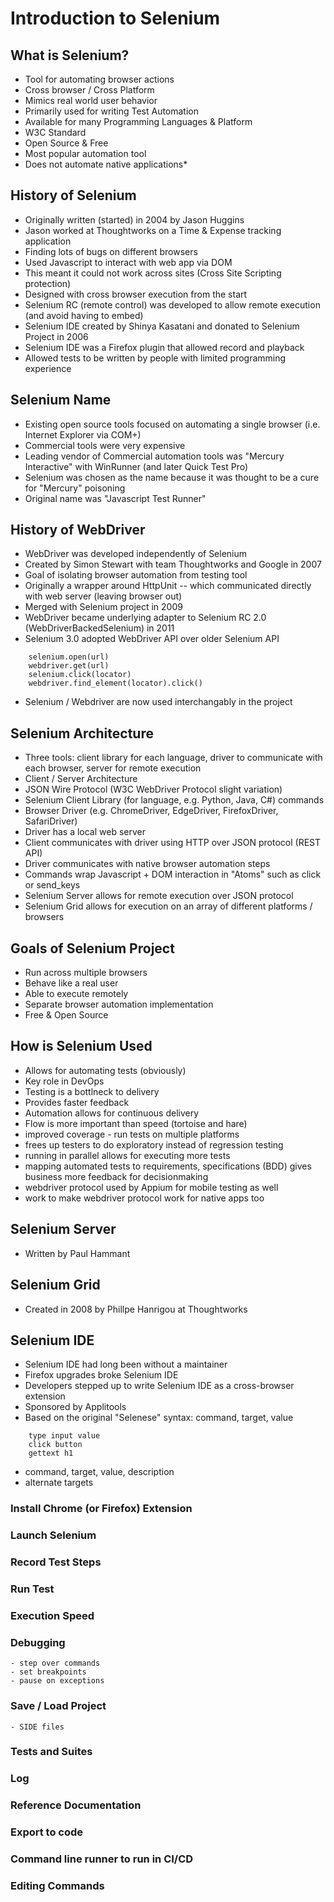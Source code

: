 Introduction to Selenium
========================

What is Selenium?
-----------------

- Tool for automating browser actions
- Cross browser / Cross Platform
- Mimics real world user behavior
- Primarily used for writing Test Automation
- Available for many Programming Languages & Platform
- W3C Standard
- Open Source & Free
- Most popular automation tool
- Does not automate native applications*

 
History of Selenium
-------------------

- Originally written (started) in 2004 by Jason Huggins
- Jason worked at Thoughtworks on a Time & Expense tracking application
- Finding lots of bugs on different browsers
- Used Javascript to interact with web app via DOM
- This meant it could not work across sites (Cross Site Scripting protection)
- Designed with cross browser execution from the start
- Selenium RC (remote control) was developed to allow remote execution (and avoid having to embed)
- Selenium IDE created by Shinya Kasatani and donated to Selenium Project in 2006
- Selenium IDE was a Firefox plugin that allowed record and playback
- Allowed tests to be written by people with limited programming experience

Selenium Name
-------------

- Existing open source tools focused on automating a single browser (i.e. Internet Explorer via COM+)
- Commercial tools were very expensive
- Leading vendor of Commercial automation tools was "Mercury Interactive" with WinRunner (and later Quick Test Pro)
- Selenium was chosen as the name because it was thought to be a cure for "Mercury" poisoning
- Original name was "Javascript Test Runner"


History of WebDriver
--------------------

- WebDriver was developed independently of Selenium 
- Created by Simon Stewart with team Thoughtworks and Google in 2007
- Goal of isolating browser automation from testing tool
- Originally a wrapper around HttpUnit -- which communicated directly with web server (leaving browser out)
- Merged with Selenium project in 2009 
- WebDriver became underlying adapter to Selenium RC 2.0 (WebDriverBackedSelenium) in 2011
- Selenium 3.0 adopted WebDriver API over older Selenium API
```
	selenium.open(url)
	webdriver.get(url)
	selenium.click(locator)
	webdriver.find_element(locator).click()

```
- Selenium / Webdriver are now used interchangably in the project


Selenium Architecture
---------------------

- Three tools: client library for each language, driver to communicate with each browser, server for remote execution
- Client / Server Architecture
- JSON Wire Protocol (W3C WebDriver Protocol slight variation)
- Selenium Client Library (for language, e.g. Python, Java, C#) commands
- Browser Driver (e.g. ChromeDriver, EdgeDriver, FirefoxDriver, SafariDriver)
- Driver has a local web server
- Client communicates with driver using HTTP over JSON protocol (REST API)
- Driver communicates with native browser automation steps
- Commands wrap Javascript + DOM interaction in "Atoms" such as click or send_keys
- Selenium Server allows for remote execution over JSON protocol
- Selenium Grid allows for execution on an array of different platforms / browsers


Goals of Selenium Project
-------------------------

- Run across multiple browsers
- Behave like a real user
- Able to execute remotely
- Separate browser automation implementation
- Free & Open Source


How is Selenium Used
--------------------

- Allows for automating tests (obviously)
- Key role in DevOps
- Testing is a bottlneck to delivery
- Provides faster feedback
- Automation allows for continuous delivery
- Flow is more important than speed (tortoise and hare)
- improved coverage - run tests on multiple platforms
- frees up testers to do exploratory instead of regression testing
- running in parallel allows for executing more tests
- mapping automated tests to requirements, specifications (BDD) gives business more feedback for decisionmaking
- webdriver protocol used by Appium for mobile testing as well
- work to make webdriver protocol work for native apps too


Selenium Server 
--------------

- Written by Paul Hammant 

Selenium Grid
-------------

- Created in 2008 by Phillpe Hanrigou at Thoughtworks


Selenium IDE
------------

- Selenium IDE had long been without a maintainer
- Firefox upgrades broke Selenium IDE
- Developers stepped up to write Selenium IDE as a cross-browser extension
- Sponsored by Applitools
- Based on the original "Selenese" syntax: command, target, value
```
	type input value
	click button
	gettext h1
```
- command, target, value, description
- alternate targets

		
### Install Chrome (or Firefox) Extension

### Launch Selenium 

### Record Test Steps

### Run Test

### Execution Speed

### Debugging
	- step over commands
	- set breakpoints
	- pause on exceptions

### Save / Load Project
	- SIDE files

### Tests and Suites

### Log

### Reference Documentation

### Export to code

### Command line runner to run in CI/CD



### Editing Commands

###

